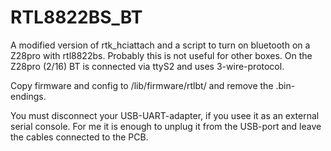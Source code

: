 # RTL8822BS_BT

A modified version of rtk_hciattach and a script to turn on bluetooth on a Z28pro with rtl8822bs. Probably this is not useful for other boxes.
On the Z28pro (2/16) BT is connected via ttyS2 and uses 3-wire-protocol.

Copy firmware and config to /lib/firmware/rtlbt/ and remove the .bin-endings.

You must disconnect your USB-UART-adapter, if you usee it as an external serial console. For me it is enough to unplug it from the USB-port and leave the cables connected to the PCB.
